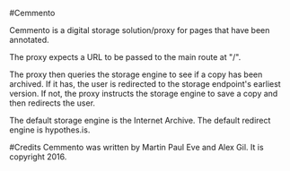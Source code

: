 #Cemmento

Cemmento is a digital storage solution/proxy for pages that have been annotated.

The proxy expects a URL to be passed to the main route at "/".

The proxy then queries the storage engine to see if a copy has been archived. If it has, the user is redirected to the storage endpoint's earliest version. If not, the proxy instructs the storage engine to save a copy and then redirects the user.

The default storage engine is the Internet Archive. The default redirect engine is hypothes.is.

#Credits
Cemmento was written by Martin Paul Eve and Alex Gil. It is copyright 2016.